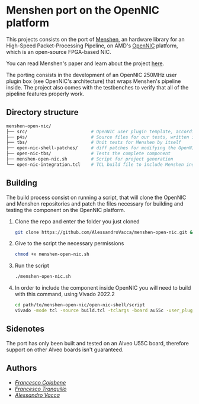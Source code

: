 # Menshen port on the OpenNIC platform
This projects consists on the port of [Menshen](https://github.com/multitenancy-project/menshen), an hardware library for an High-Speed Packet-Processing Pipeline, on AMD's [OpenNIC](https://github.com/Xilinx/open-nic-shell) platform, which is an open-source FPGA-based NIC.

You can read Menshen's paper and learn about the project [here](isolation.quest).

The porting consists in the development of an OpenNIC 250MHz user plugin box (see OpenNIC's architecture) that wraps Menshen's pipeline inside. The project also comes with the testbenches to verify that all of the pipeline features properly work.
## Directory structure
 ```sh
menshen-open-nic/
├── src/                        # OpenNIC user plugin template, accordingly patched for the architecture of Menshen
├── p4s/                        # Source files for our tests, written in the P4 language
├── tbs/                        # Unit tests for Menshen by itself
├── open-nic-shell-patches/     # diff patches for modifying the OpenNIC environment to insert the Menshen pipeline
├── open-nic-tbs/               # Tests the complete component
├── menshen-open-nic.sh         # Script for project generation
└── open-nic-integration.tcl    # TCL build file to include Menshen inside OpenNIC's 250MHz box
```
## Building
The build process consist on running a script, that will clone the OpenNIC and Menshen repositories and patch the files necessary for building and testing the component on the OpenNIC platform.
1. Clone the repo and enter the folder you just cloned
   ```sh
   git clone https://github.com/AlessandroVacca/menshen-open-nic.git && cd menshen-open-nic
   ```
3. Give to the script the necessary permissions
   ```sh
   chmod +x menshen-open-nic.sh
   ```
4. Run the script
   ```sh
   ./menshen-open-nic.sh
   ```
5. In order to include the component inside OpenNIC you will need to build with this command, using Vivado 2022.2
   ```sh
   cd path/to/menshen-open-nic/open-nic-shell/script
   vivado -mode tcl -source build.tcl -tclargs -board au55c -user_plugin path/to/menshen-open-nic/src
   ```
## Sidenotes
The port has only been built and tested on an Alveo U55C board, therefore support on other Alveo boards isn't guaranteed.
## Authors
 - *[Francesco Colabene](https://github.com/FrancescoColabene)*
 - *[Francesco Tranquillo](https://github.com/FrancioT)*
 - *[Alessandro Vacca](https://github.com/AlessandroVacca)*

